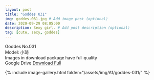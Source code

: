 ```yaml
---
layout: post
title: "Goddes 031"
img: goddes-031.jpg # Add image post (optional)
date: 2020-09-29 08:05:00
description: Sexy girl. # Add post description (optional)
tag: [cute, sexy, goddes]
---
```

Goddes No.031  
Model: 小琦                   
Images in download package have full quality                    
Google Drive [Download Full](http://gestyy.com/eeC5qS)

{% include image-gallery.html folder="/assets/img/A1/goddes-031/" %}
